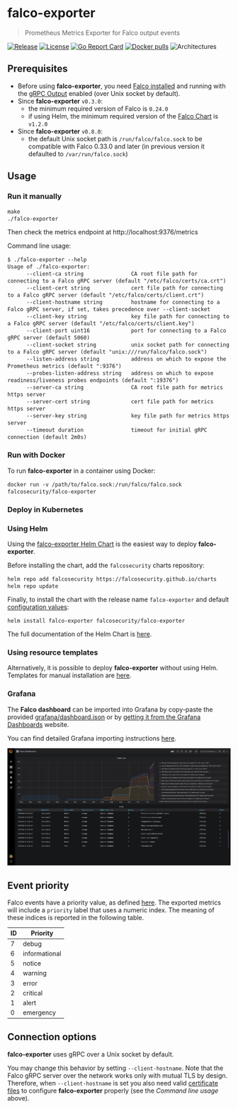 # falco-exporter
> Prometheus Metrics Exporter for Falco output events

[![Release](https://img.shields.io/github/release/falcosecurity/falco-exporter.svg?style=flat-square)](https://github.com/falcosecurity/falco-exporter/releases/latest)
[![License](https://img.shields.io/github/license/falcosecurity/falco-exporter?style=flat-square)](LICENSE)
[![Go Report Card](https://goreportcard.com/badge/github.com/falcosecurity/falco-exporter?style=flat-square)](https://goreportcard.com/report/github.com/falcosecurity/falco-exporter)
[![Docker pulls](https://img.shields.io/docker/pulls/falcosecurity/falco-exporter?style=flat-square)](https://hub.docker.com/r/falcosecurity/falco-exporter)
![Architectures](https://img.shields.io/badge/ARCHS-x86__64%7Caarch64-blueviolet?style=flat-square)

## Prerequisites

- Before using **falco-exporter**, you need [Falco installed](https://falco.org/docs/getting-started/installation/) and running with the [gRPC Output](https://falco.org/docs/grpc/) enabled (over Unix socket by default).
- Since **falco-exporter** `v0.3.0`: 
  - the minimum required version of Falco is `0.24.0`
  - if using Helm, the minimum required version of the [Falco Chart](https://github.com/falcosecurity/charts/tree/master/falco) is `v1.2.0`
- Since **falco-exporter** `v0.8.0`:
  - the default Unix socket path is `/run/falco/falco.sock` to be compatible with Falco 0.33.0 and later (in previous version it defaulted to `/var/run/falco.sock`)

## Usage

### Run it manually

```shell
make
./falco-exporter
```
Then check the metrics endpoint at http://localhost:9376/metrics

Command line usage:
```
$ ./falco-exporter --help
Usage of ./falco-exporter:
      --client-ca string               CA root file path for connecting to a Falco gRPC server (default "/etc/falco/certs/ca.crt")
      --client-cert string             cert file path for connecting to a Falco gRPC server (default "/etc/falco/certs/client.crt")
      --client-hostname string         hostname for connecting to a Falco gRPC server, if set, takes precedence over --client-socket
      --client-key string              key file path for connecting to a Falco gRPC server (default "/etc/falco/certs/client.key")
      --client-port uint16             port for connecting to a Falco gRPC server (default 5060)
      --client-socket string           unix socket path for connecting to a Falco gRPC server (default "unix:///run/falco/falco.sock")
      --listen-address string          address on which to expose the Prometheus metrics (default ":9376")
      --probes-listen-address string   address on which to expose readiness/liveness probes endpoints (default ":19376")
      --server-ca string               CA root file path for metrics https server
      --server-cert string             cert file path for metrics https server
      --server-key string              key file path for metrics https server
      --timeout duration               timeout for initial gRPC connection (default 2m0s)
```

### Run with Docker

To run **falco-exporter** in a container using Docker:

```shell
docker run -v /path/to/falco.sock:/run/falco/falco.sock falcosecurity/falco-exporter
```

### Deploy in Kubernetes

### Using Helm

Using the [falco-exporter Helm Chart](https://github.com/falcosecurity/charts/tree/master/falco-exporter) is the easiest way to deploy **falco-exporter**.

Before installing the chart, add the `falcosecurity` charts repository:

```shell
helm repo add falcosecurity https://falcosecurity.github.io/charts
helm repo update
```

Finally, to install the chart with the release name `falco-exporter` and default [configuration values](https://github.com/falcosecurity/charts/blob/master/falco-exporter/values.yaml):

```shell
helm install falco-exporter falcosecurity/falco-exporter
```

The full documentation of the Helm Chart is [here](https://github.com/falcosecurity/charts/tree/master/falco-exporter).

### Using resource templates

Alternatively, it is possible to deploy **falco-exporter** without using Helm. Templates for manual installation are [here](deploy/k8s/falco-exporter).

### Grafana

The **Falco dashboard** can be imported into Grafana by copy-paste the provided [grafana/dashboard.json](grafana/dashboard.json) or by [getting it from the Grafana Dashboards](https://grafana.com/grafana/dashboards/11914) website.

You can find detailed Grafana importing instructions [here](https://grafana.com/docs/reference/export_import/).

![Falco dashboard](https://github.com/falcosecurity/falco-exporter/raw/master/grafana/preview.png)

## Event priority

Falco events have a priority value, as defined [here](https://github.com/falcosecurity/falco/blob/b76420fe471f8af220d742543637b5aae02ee556/userspace/engine/falco_common.h#L82-L89).
The exported metrics will include a `priority` label that uses a numeric index. The meaning of these indices is reported in the following table.

| ID  | Priority      |
| --- | ------------- |
| 7   | debug         |
| 6   | informational |
| 5   | notice        |
| 4   | warning       |
| 3   | error         |
| 2   | critical      |
| 1   | alert         |
| 0   | emergency     |

## Connection options

**falco-exporter** uses gRPC over a Unix socket by default. 

You may change this behavior by setting `--client-hostname`. Note that the Falco gRPC server over the network works only with mutual TLS by design. Therefore, when `--client-hostname` is set  you also need valid [certificate files](https://falco.org/docs/grpc/#certificates) to configure **falco-exporter** properly (see the *Command line usage* above).
